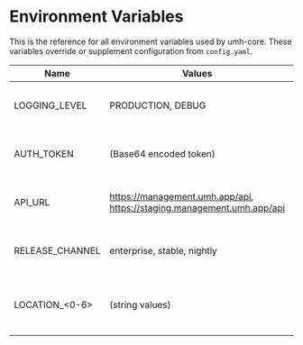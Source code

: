 # Environment Variables

This is the reference for all environment variables used by umh-core. These variables override or supplement configuration from `config.yaml`.

| Name             | Values                                                                 | Description                                          |
| ---------------- | ---------------------------------------------------------------------- | ---------------------------------------------------- |
| LOGGING\_LEVEL   | PRODUCTION, DEBUG                                                      | Controls log verbosity. DEBUG shows detailed internal operations |
| AUTH\_TOKEN      | (Base64 encoded token)                                                 | Management Console authentication token. Overrides auth token from config.yaml |
| API\_URL         | https://management.umh.app/api, https://staging.management.umh.app/api | Management Console API endpoint. Use staging for testing environments |
| RELEASE\_CHANNEL | enterprise, stable, nightly                                            | Auto-update channel. Enterprise = most stable, nightly = latest features |
| LOCATION\_<0-6>  | (string values)                                                        | Sets Agent location hierarchy levels 0-6. Example: LOCATION_0=factory, LOCATION_1=line1 |

